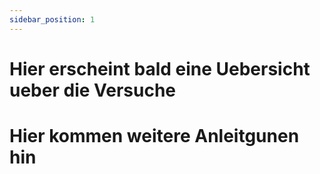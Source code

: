 ```yaml
---
sidebar_position: 1
---
```


# Hier erscheint bald eine Uebersicht ueber die Versuche

# Hier kommen weitere Anleitgunen hin
